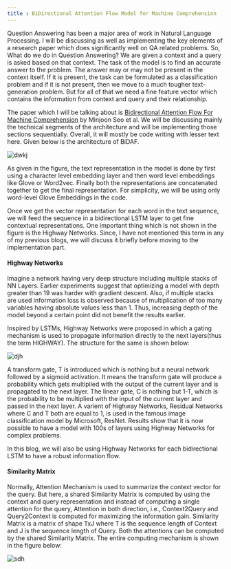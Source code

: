 ```yaml
---
title : BiDirectional Attention Flow Model for Machine Comprehension
---
```


Question Answering has been a major area of work in Natural Language Processing. I will be discussing as well as implementing the key elements of a research paper which does significantly well on QA related problems. So, What do we do in Question Answering? We are given a context and a query is asked based on that context. The task of the model is to find an accurate answer to the problem. The answer may or may not be present in the context itself. If it is present, the task can be formulated as a classification problem and if it is not present, then we move to a much tougher text-generation problem. But for all of that we need a fine feature vector which contains the information from context and query and their relationship.

The paper which I will be talking about is [Bidirectional Attention Flow For Machine Comprehension](https://arxiv.org/pdf/1611.01603.pdf) by Minjoon Seo et al. We will be discussing mainly the technical segments of the architecture and will be implementing those sections sequentially. Overall, it will mostly be code writing with lesser text here. Given below is the architecture of BiDAF.

![dwkj](https://t1.daumcdn.net/cfile/tistory/99CF564C5BDC158C1E)


As given in the figure, the text representation in the model is done by first using a character level embedding layer and then word level embeddings like Glove or Word2vec. Finally both the representations are concatenated together to get the final representation. For simplicity, we will be using only word-level Glove Embeddings in the code.

Once we get the vector representation for each word in the text sequence, we will feed the sequence in a bidirectional LSTM layer to get fine contextual representations. One important thing which is not shown in the figure is the Highway Networks. Since, I have not mentioned this term in any of my previous blogs, we will discuss it briefly before moving to the implementation part.

#### Highway Networks

Imagine a network having very deep structure including multiple stacks of NN Layers. Earlier experiments suggest that optimizing a model with depth greater than 19 was harder with gradient descent. Also, if multiple stacks are used information loss is observed because of multiplication of too many variables having absolute values less than 1. Thus, increasing depth of the model beyond a certain point did not benefit the results earlier.

Inspired by LSTMs, Highway Networks were proposed in which a gating mechanism is used to propagate information directly to the next layers(thus the term HIGHWAY). The structure for the same is shown below:

![djh](https://miro.medium.com/max/1120/1*qHf_AHv8yJJsKQok4KS4Jw.png)

A transform gate, T is introduced which is nothing but a neural network followed by a sigmoid activation. It means the transform gate will produce a probability which gets multiplied with the output of the current layer and is propagated to the next layer. The linear gate, C is nothing but 1-T, which is the probability to be multiplied with the input of the current layer and passed in the next layer. A varient of Highway Networks, Residual Networks where C and T both are equal to 1, is used in the famous image classification model by Microsoft, ResNet. Results show that it is now possible to have a model with 100s of layers using Highway Networks for complex problems.

In this blog, we will also be using Highway Networks for each bidirectional LSTM to have a robust information flow.


#### Similarity Matrix

Normally, Attention Mechanism is used to summarize the context vector for the query. But here, a shared Similarity Matrix is 
computed by using the context and query representation and instead of computing a single attention for the query, Attention in both direction, i.e., Context2Query and Query2Context is computed for maximizing the information gain. Similarity Matrix is a 
matrix of shape TxJ where T is the sequence length of Context and J is the sequence length of Query. Both the attentions can be computed by the shared Similarity Matrix. The entire computing  mechanism is shown in the figure below:

![sdh](https://www.draw.io/?lightbox=1&highlight=0000ff&edit=_blank&layers=1&nav=1&title=Untitled%20Diagram.drawio#R7V1Rc6M2EP41fowHJBDwGCeXdtq56XXSm176xoFia4qND8ux3V9fYSTbCOWMHYRCIC9BCyzi%2B1Zid7VKRvBuvv0lC5ezz2mMkxGw4u0I3o8AsJGF2K9csuMSC4FCMs1IzGVHwSP5D4sLuXRNYrwqXUjTNKFkWRZG6WKBI1qShVmWbsqXPadJ%2BanLcIorgscoTKrSv0lMZ1xqo%2BB44ldMpjP%2BaB94xYl5KC7mb7KahXG6ORHBTyN4l6UpLY7m2zuc5OgJXIr7Hl45e%2BhYhhe0zg0w%2BuE5N%2Bj%2B69O3zcvXf6Kn4Pc%2FbriWlzBZ8xfmnaU7gUCWrhcxzpVYIzjZzAjFj8swys9uGOlMNqPzhLVsdvhMkuQuTdJsfy%2BEMAgeWIcm%2FDE4o3j7av%2FtAyrMnnA6xzTbsUv4DQeT4KYEEG9vjrwAi8tmJ5RALgu5KUwPqo9osQMO2AXgwe6CB4Fp8JzuggcC0%2BC53QUPuqbBQx0GzzcNntdd8BzbNHi%2BXvAeHhD70QMeckyDF3QXPM8yDZ7oUBfRQ55x9DS7yVptDxpHD3QYPeNBhq05ytCKnnFH2VaFGShhj518ZwdTun%2FxQvCcsrc8xRX9WKfixM1qn5q4ZRfY7nJ7PCm02EIN62ehqaydiU%2BeKBHIIKdllsKETBfsOGLQY0bVJCeGRGFyy0%2FMSRznt08yzLoWft%2BryulfpmRB9zi6k5F7n%2Bta07To%2Fl51A0TbnlciGiBXQXSVZ6CNZ5VT%2F1aeHRXPoNc8B4Z5BqovsRaeYZ95hsA0z1WfYcx%2BOg%2B0KwaQGFCKmBS2CnQN9wIv4ts8lc5ai3SRQxeHq9ne37DL4K9olv57SJSDA2Y4rmTZzyJ2goirQETIMpyElLyU1atg4k%2F4krN8Yvk%2BGpcpcSwJ61W6ziLM7zvCXUMVRJIqGmZTTCuq9swdXv0NZOrwdpBqdvyrX7MjKFuI8CqNDVod3s7g1cpfQXXOq02eVdnWwattnGdlgqlNnlWJ4cGrbZpndRq2TZ5r5LD75Wx5ntuUs%2BVBSZVmZ0t88RWDdrUMF9f7VpWh%2F5t6dB5kxeM%2B6qD1A7ODFtZIOcRk%2FiFnUOBL4apiMcFplYxqXsDIDAqsYnY5azemplpgS8w5V0a1SFLk2u3GtLDnCQoI5SEYjK%2F8ZjrWWVW6yayRoOjLXIoUqb9259IaVWQaRtb5idN5Z0NQnkuRTMm1c6kftDyX1ih969NciuzG5lKFKt1kaq4ma7IUzxMTm8igGi%2BrgJrLybSiZ7yswlHFvh1BzzVf%2Bt6hXRcV9IyXbzs1QsB3i57x%2Bm2nQ5tWZPRUHnPL6NXYtVJ1oH7qMzEsst23HOux7bpC8LQXWLYnBPdbTkfR2p22vuCMsPfLQ55CuCWUa0S8meuzx5bLm0dteWN30pB1jWq6dAyCvedUw%2FTOBwC%2B2izacRJdJI1ZeRG%2FvrcvKWo5c%2BJcFd%2F1wVhNmZYvCsnlBeZLTcuXt7a4AcO%2FXeu6KpYcrEujdbkV6xoHwZUG5koG1nIlk1Njn9lgXa1al9%2BgdfmGratG6mSwrjatK2jqyxi8gy%2BjKrU0VGG%2BNRpEgRQNKvI4rVZhCtPvazbdsxypBOfw514uHbVVVS6SVGketMJ3GkrwGh60Eq2imsZUNY%2Bryh4OJbWN82yZ5lmV5xxK5Jvm2fFM8zxs8NXBsyfH%2F6IowxjPqmTmMG%2B%2FmWc5EjfOc2sbuXvlh1USxsZ5virB93GCp8CSCBE5qYtzaXJxiKxId%2BD0%2Bt6lYRvE9QO2kscyPWCRKtuhJav15xrn%2Fe3P5Aw8qSxU7Ps84Rq1yrWOZIjSqb5jF%2BVs9YptOUNdDaG8VtluLYR6JHOShBmhORyfQ5qRbZ%2BYl51tpKils1tNYaPLvLAoCVcrEp3zvcTClT06rlpZ458vWtX112rUGRn16xqrHqpE4PJOWc1%2BHbpsjVSjaZwsrVrSyiqEcHTFymqDxsZRGmra3mqVrHn8W%2FjF5cd%2FKQA%2F%2FQ8%3D)


























